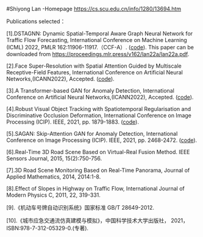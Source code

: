 #Shiyong  Lan -Homepage
https://cs.scu.edu.cn/info/1280/13694.htm

Publications selected：

[1].DSTAGNN: Dynamic Spatial-Temporal Aware Graph Neural Network for Traffic Flow Forecasting, International Conference on Machine Learning (ICML) 2022, PMLR 162:11906-11917.（CCF-A）. ([code](https://github.com/SYLan2019/DSTAGNN)). This paper can be downloaded from https://proceedings.mlr.press/v162/lan22a/lan22a.pdf. 

[2].Face Super-Resolution with Spatial Attention Guided by Multiscale Receptive-Field Features, International Conference on Artificial Neural Networks,(ICANN2022), Accepted. ([code](https://github.com/SYLan2019/MRRNet)).

[3].A Transformer-based GAN for Anomaly Detection, International Conference on Artificial Neural Networks,(ICANN2022), Accepted. ([code](https://github.com/SYLan2019/Transformer-Gan-Anomaly-Detection)).

[4].Robust Visual Object Tracking with Spatiotemporal Regularisation and Discriminative Occlusion Deformation, International Conference on Image Processing (ICIP). IEEE, 2021, pp. 1879-1883. ([code](https://github.com/SYLan2019/STDOD)).

[5].SAGAN: Skip-Attention GAN for Anomaly Detection, International Conference on Image Processing (ICIP). IEEE, 2021, pp. 2468-2472. ([code](https://github.com/SYLan2019/Skip-Attention-GAN)).

[6].Real-Time 3D Road Scene Based on Virtual-Real Fusion Method. IEEE Sensors Journal, 2015, 15(2):750-756.

[7].3D Road Scene Monitoring Based on Real-Time Panorama, Journal of Applied Mathematics, 2014, 2014:1-8.

[8].Effect of Slopes in Highway on Traffic Flow, International Journal of Modern Physics C, 2011, 22, 319-331.

[9].《机动车号牌自动识别系统》国家标准 GB/T 28649-2012.

[10].《城市应急交通流仿真建模与模拟》，中国科学技术大学出版社， 2021，ISBN:978-7-312-05329-0.(专著). 
